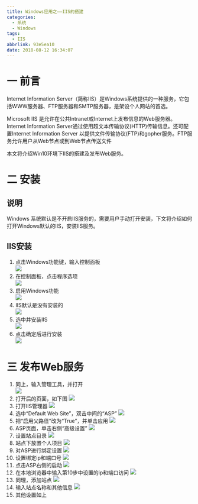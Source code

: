 ```yaml
---
title: Windows应用之——IIS的搭建
categories:
  - 系统
  - Windows
tags:
  - IIS
abbrlink: 93e5ea10
date: 2018-08-12 16:34:07
---
```


# 一 前言
Internet Information Server（简称IIS）是Windows系统提供的一种服务，它包括WWW服务器、FTP服务器和SMTP服务器，是架设个人网站的首选。

Microsoft IIS 是允许在公共Intranet或Internet上发布信息的Web服务器。Internet Information Server通过使用超文本传输协议(HTTP)传输信息。还可配置Internet Information Server 以提供文件传输协议(FTP)和gopher服务。FTP服务允许用户从Web节点或到Web节点传送文件

本文将介绍Win10环境下IIS的搭建及发布Web服务。  

<!--more-->


# 二 安装
## 说明
Windows 系统默认是不开启IIS服务的，需要用户手动打开安装，下文将介绍如何打开Windows默认的IIS，安装IIS服务。  
## IIS安装
1. 点击Windows功能键，输入控制面板  
	![][1] 
2. 在控制面板，点击程序选项  
	![][2] 
3. 启用Windows功能  
	![][3] 
4. IIS默认是没有安装的  
	![][4] 
5. 选中并安装IIS   
	![][5] 
6. 点击确定后进行安装  
	![][6]

# 三 发布Web服务
1. 同上，输入管理工具，并打开      
	![][7]
2. 打开后的页面，如下图
	![][8]  
3. 打开IIS管理器
	![][9]
4. 选中“Default Web Site”，双击中间的“ASP”
	![][10]
5. 把“启用父路径”改为“True”，并单击应用
	![][11]  
6. ASP页面，单击右侧“高级设置”
	![][12]
7. 设置站点目录
	![][13] 
8. 站点下放置个人项目
	![][14]
9. 对ASP进行绑定设置
	![][15]
10. 设置绑定ip和端口号
	![][16]  
11. 点击ASP右侧的启动
	![][17]  
12. 在本地浏览器中输入第10步中设置的ip和端口访问
	![][18]  
13. 同理，添加站点
	![][19]  
14. 输入站点名称和其他信息
	![][20]  
15. 其他设置如上


[1]: https://raw.githubusercontent.com/PGzxc/CDN/master/blog-image/iis-control-board-open.png
[2]: https://raw.githubusercontent.com/PGzxc/CDN/master/blog-image/iis-application.png
[3]: https://raw.githubusercontent.com/PGzxc/CDN/master/blog-image/iis-open-windows-function.png
[4]: https://raw.githubusercontent.com/PGzxc/CDN/master/blog-image/iis-service-before.png
[5]: https://raw.githubusercontent.com/PGzxc/CDN/master/blog-image/iis-service-after.png
[6]: https://raw.githubusercontent.com/PGzxc/CDN/master/blog-image/iis-compont-download.png
[7]: https://raw.githubusercontent.com/PGzxc/CDN/master/blog-image/iis-manager-sourch.png
[8]: https://raw.githubusercontent.com/PGzxc/CDN/master/blog-image/iis-manager-tool-find.png
[9]: https://raw.githubusercontent.com/PGzxc/CDN/master/blog-image/iis-service-open.png
[10]: https://raw.githubusercontent.com/PGzxc/CDN/master/blog-image/iis-default-web-asp.png
[11]: https://raw.githubusercontent.com/PGzxc/CDN/master/blog-image/iis-asp-parent-true.png
[12]: https://raw.githubusercontent.com/PGzxc/CDN/master/blog-image/iis-asp-gaoji-set.png
[13]: https://raw.githubusercontent.com/PGzxc/CDN/master/blog-image/iis-web-local.png
[14]: https://raw.githubusercontent.com/PGzxc/CDN/master/blog-image/iis-web-index.png
[15]: https://raw.githubusercontent.com/PGzxc/CDN/master/blog-image/iis-asp-bind.png
[16]: https://raw.githubusercontent.com/PGzxc/CDN/master/blog-image/iis-edit-bind.png
[17]: https://raw.githubusercontent.com/PGzxc/CDN/master/blog-image/iis-start.png
[18]: https://raw.githubusercontent.com/PGzxc/CDN/master/blog-image/iis-inter-open.png
[19]: https://raw.githubusercontent.com/PGzxc/CDN/master/blog-image/iis-web-add.png
[20]: https://raw.githubusercontent.com/PGzxc/CDN/master/blog-image/iis-web-add-new.png
